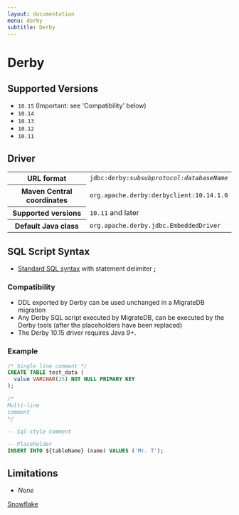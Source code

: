 ```yaml
---
layout: documentation
menu: derby
subtitle: Derby
---
```


# Derby

## Supported Versions

- `10.15` (Important: see 'Compatibility' below)
- `10.14`
- `10.13`
- `10.12`
- `10.11`

## Driver

<table class="table">
<tr>
<th>URL format</th>
<td><code>jdbc:derby:<i>subsubprotocol</i>:<i>databaseName</i></code></td>
</tr>
<tr>
<th>Maven Central coordinates</th>
<td><code>org.apache.derby:derbyclient:10.14.1.0</code></td>
</tr>
<tr>
<th>Supported versions</th>
<td><code>10.11</code> and later</td>
</tr>
<tr>
<th>Default Java class</th>
<td><code>org.apache.derby.jdbc.EmbeddedDriver</code></td>
</tr>
</table>

## SQL Script Syntax

- [Standard SQL syntax](/documentation/concepts/migrations#sql-based-migrations#syntax) with statement delimiter **;**

### Compatibility

- DDL exported by Derby can be used unchanged in a MigrateDB migration
- Any Derby SQL script executed by MigrateDB, can be executed by the Derby tools (after the placeholders have been
  replaced)
- The Derby 10.15 driver requires Java 9+.

### Example

```sql
/* Single line comment */
CREATE TABLE test_data (
  value VARCHAR(25) NOT NULL PRIMARY KEY
);

/*
Multi-line
comment
*/

-- Sql-style comment

-- Placeholder
INSERT INTO ${tableName} (name) VALUES ('Mr. T');
```

## Limitations

- *None*

<p class="next-steps">
    <a class="btn btn-primary" href="/documentation/database/snowflake">Snowflake <i class="fa fa-arrow-right"></i></a>
</p>
